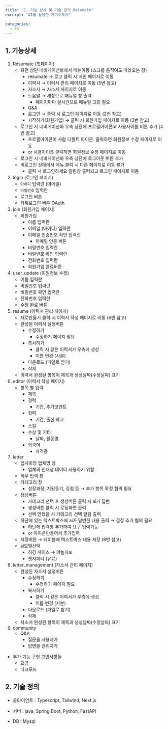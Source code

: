 ```yaml
---
title: "2._기능 상세 및 기술 정의_Resumate"
excerpt: "AI를 활용한 자기소개서"

categories:
  - k3
---
```


## 1. 기능상세

1. Resumate (첫페이지)
    - 화면 상단 네비게이션바에서 메뉴이동 (스크롤 움직여도 따라오는 창)
        - resumate → 로고 클릭 시 메인 페이지로 이동
        - 이력서 → 이력서 관리 페이지로 이동 (5번 참고)
        - 자소서 → 자소서 페이지로 이동
        - 도움말 → 새창으로 매뉴얼 창 출력
            - 페이지마다 실시간으로 매뉴얼 고민 필요
        - Q&A
        - 로그인 → 클릭 시 로그인 페이지로 이동 (2번 참고)
        - 시작하기(회원가입) → 클릭 시 회원가입 페이지로 이동 (3번 참고)
    - 로그인 시 네비게이션바 우측 상단에 프로필아이콘or 사용자이름 버튼 추가 (4번 참고)
        - 프로필아이콘이 사람 디폴트 아이콘. 클릭하면 회원정보 수정 페이지로 이동
        - or 사용자이름 클릭하면 회원정보 수정 페이지로 이동
    - 로그인 시 네비게이션바 우측 상단에 로그아웃 버튼 추가
    - 비로그인 상태에서 메뉴 클릭 시 다른 페이지로 이동 불가
        - 클릭 시 로그인하세요 알림창 출력되고 로그인 페이지로 이동
2. login (로그인 페이지)
    - `아이디` 입력란 (이메일)
    - `비밀번호` 입력란
    - 로그인 버튼
    - 카톡로그인 버튼 OAuth
3. join (회원가입 페이지)
    - 회원가입
        - 이름 입력란
        - 이메일 (아이디) 입력란
        - 이메일 인증번호 확인 입력란
            - 이메일 인증 버튼
        - 비밀번호 입력란
        - 비밀번호 확인 입력란
        - 전화번호 입력란
        - 회원가입 완료버튼
4. user_update (회원정보 수정)
    - 이름 입력란
    - 비밀번호 입력란
    - 비밀번호 확인 입력란
    - 전화번호 입력란
    - 수정 완료 버튼
5. resume (이력서 관리 페이지)
    - 새로만들기 클릭 시  이력서 작성 페이지로 이동 (6번 참고)
    - 완성된 이력서 설정버튼
        - 수정하기
            - 수정하기 페이지 필요
        - 복사하기
            - 클릭 시 같은 이력서가 우측에 생성
            - 이름 변경 (사본)
        - 다운로드 (파일로 받기)
        - 삭제
    - 이력서 완성된 항목이 제목과 생성날짜(수정날짜) 표기
6. editor (이력서 작성 페이지)
    - 항목 별 입력
        - 제목
        - 경력
            - 기간, 추가코멘트
        - 학력
            - 기간, 출신 학교
        - 스킬
        - 수상 및 기타
            - 날짜, 활동명
        - 외국어
            - 자격증
7. letter
    - 입사희망 업체명 창
        - 업체의 인재상 데이터 사용하기 위함
    - 직무 입력 창
    - 카테고리 창
        - 성장과정, 지원동기, 강점 등 → 추가 항목 확정 협의 필요
    - 생성버튼
        - 카테고리 선택 후 생성버튼 클릭 시 ai가 답변
        - 생성버튼 클릭 시 로딩화면 출력
        - 선택 안했을 시 카테고리 선택 알림 출력
    - 하단에 있는 텍스트박스에 ai가 답변한 내용 출력 → 결정 추가 협의 필요
        - 하단에 입력창 추가하여 요구 입력가능
        - or 아이콘만들어서 추가입력
    - 저장버튼 → 테이블에 텍스트박스 내용 저장 (8번 참고)
    - ai모델선택
        - 허깅 페이스 → 야놀자ai
        - 챗지피티 (유료)
8. letter_management (자소서 관리 페이지)
    - 완성된 자소서 설정버튼
        - 수정하기
            - 수정하기 페이지 필요
        - 복사하기
            - 클릭 시 같은 이력서가 우측에 생성
            - 이름 변경 (사본)
        - 다운로드 (파일로 받기)
        - 삭제
    - 자소서 완성된 항목이 제목과 생성날짜(수정날짜) 표기
9. community
    - Q&A
        - 질문을 사용자가
        - 답변을 관리자가
        
- 추가 기능 구현 고민사항들
    - 요금
    - 다크모드

## 2. 기술 정의

- 클라이언트 : Typescript, Tailwind, Next.js

- 서버 : java, Spring Boot, Python, FastAPI

- DB : Mysql